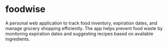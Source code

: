 # foodwise
A personal web application to track food inventory, expiration dates, and manage grocery shopping efficiently. The app helps prevent food waste by monitoring expiration dates and suggesting recipes based on available ingredients.
